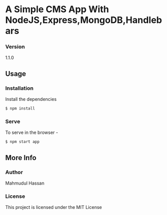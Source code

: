 # A Simple CMS App With NodeJS,Express,MongoDB,Handlebars




### Version
1.1.0

## Usage

### Installation

Install the dependencies

```sh
$ npm install
```

### Serve
To serve in the browser  -

```sh
$ npm start app
```


## More Info

### Author

Mahmudul Hassan


### License

This project is licensed under the MIT License
